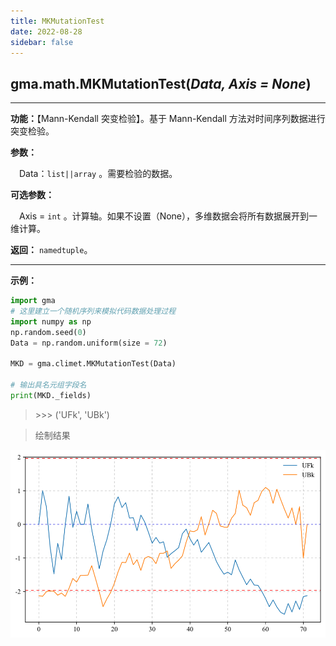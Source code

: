 ```yaml
---
title: MKMutationTest
date: 2022-08-28
sidebar: false
---
```


## gma.math.**MKMutationTest**(*Data, Axis = None*)<Badge text="1.0.12 +"/>

---

**功能：**【Mann-Kendall 突变检验】。基于 Mann-Kendall 方法对时间序列数据进行突变检验。

**参数：**

&emsp;Data：`list||array` 。需要检验的数据。

**可选参数：**

&emsp;Axis = `int`  。计算轴。如果不设置（None），多维数据会将所有数据展开到一维计算。

**返回：** `namedtuple`。

---

**示例：**

```python
import gma
# 这里建立一个随机序列来模拟代码数据处理过程
import numpy as np
np.random.seed(0)
Data = np.random.uniform(size = 72)

MKD = gma.climet.MKMutationTest(Data)

# 输出具名元组字段名
print(MKD._fields)
```
> \>>> ('UFk', 'UBk')

>绘制结果

![](/climet/MKMT.svg)
